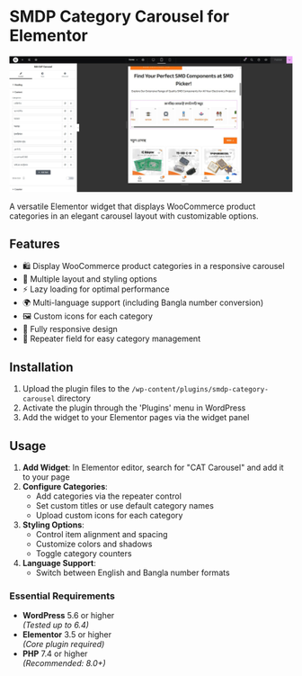 # SMDP Category Carousel for Elementor

![Plugin Preview](/assets/images/preview/1.JPG)

A versatile Elementor widget that displays WooCommerce product categories in an elegant carousel layout with customizable options.

## Features

- 🛍️ Display WooCommerce product categories in a responsive carousel
- 🎨 Multiple layout and styling options
- ⚡ Lazy loading for optimal performance
- 🌍 Multi-language support (including Bangla number conversion)
- 🖼️ Custom icons for each category
- 📱 Fully responsive design
- 🔄 Repeater field for easy category management

## Installation

1. Upload the plugin files to the `/wp-content/plugins/smdp-category-carousel` directory
2. Activate the plugin through the 'Plugins' menu in WordPress
3. Add the widget to your Elementor pages via the widget panel

## Usage

1. **Add Widget**: In Elementor editor, search for "CAT Carousel" and add it to your page
2. **Configure Categories**:
   - Add categories via the repeater control
   - Set custom titles or use default category names
   - Upload custom icons for each category
3. **Styling Options**:
   - Control item alignment and spacing
   - Customize colors and shadows
   - Toggle category counters
4. **Language Support**:
   - Switch between English and Bangla number formats

### Essential Requirements

- **WordPress** 5.6 or higher  
  _(Tested up to 6.4)_
- **Elementor** 3.5 or higher  
  _(Core plugin required)_
- **PHP** 7.4 or higher  
  _(Recommended: 8.0+)_
